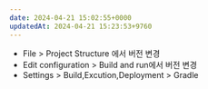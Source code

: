 ```yaml
---
date: 2024-04-21 15:02:55+0000
updatedAt: 2024-04-21 15:23:53+9760
---
```

- File > Project Structure 에서 버전 변경  
- Edit configuration > Build and run에서 버전 변경
- Settings > Build,Excution,Deployment > Gradle